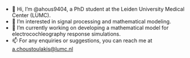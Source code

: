- 👋 Hi, I’m @ahous9404, a PhD student at the Leiden University Medical Center (LUMC).
- 👀 I’m interested in signal processing and mathematical modeling. 
- 🌱 I’m currently working on developing a mathematical model for electrocochleography response simulations.
- 📫 For any enquiries or suggestions, you can reach me at a.choustoulakis@lumc.nl

<!---
ahous9404/ahous9404 is a ✨ special ✨ repository because its `README.md` (this file) appears on your GitHub profile.
You can click the Preview link to take a look at your changes.
--->
